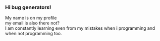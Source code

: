 ### Hi bug generators! 

My name is on my profile  
my email is also there not?  
I am constantly learning even from
my mistakes when i programming 
and when not programming too. 
<!--
**DavidVillalobos/DavidVillalobos** is a ✨ _special_ ✨ repository because its `README.md` (this file) appears on your GitHub profile.
  
Here are some ideas to get you started:

- 🔭 I’m currently working on ...
- 🌱 I’m currently learning ...
- 👯 I’m looking to collaborate on ...
- 🤔 I’m looking for help with ...
- 💬 Ask me about ...
- 📫 How to reach me: ...
- 😄 Pronouns: ...
- ⚡ Fun fact: ...
-->
